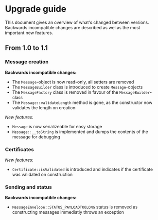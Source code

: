 # Upgrade guide
This document gives an overview of what's changed between versions. Backwards incompatible changes are described as wel as the most important new features.

## From 1.0 to 1.1

### Message creation

**Backwards incompatible changes:**

* The `Message`-object is now read-only, all setters are removed
* The `MessageBuilder` class is introduced to create `Message`-objects
* The `MessageFactory` class is removed in favour of the `MessageBuilder`-class
* The `Message::validateLength` method is gone, as the constructor now validates the length on creation

*New features:*

* `Message` is now serializeable for easy storage
* `Message::__toString` is implemented and dumps the contents of the message for debugging

### Certificates

*New features:*

* `Certificate::isValidated` is introduced and indicates if the certificate was validated on construction

### Sending and status

**Backwards incompatible changes:**

* `MessageEnvelope::STATUS_PAYLOADTOOLONG` status is removed as constructing messages immediatly throws an exception